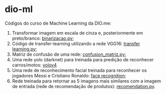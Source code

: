 # dio-ml
Códigos do curso de Machine Learning da DIO.me:

1) Transformar imagem em escala de cinza e, posteriormente em preto/branco: [binarizacao.py](https://github.com/jmmb07/dio-ml/blob/main/binarizacao/binarizacao.py);
2) Código de transfer-learning utilizando a rede VGG16: [transfer learning.py](https://github.com/jmmb07/dio-ml/blob/main/transferlearning/transfer%20learning.py);
3) Matriz de confusão de uma rede: [confusion_matriz.py](https://github.com/jmmb07/dio-ml/blob/main/matrix%20confusion/confusion_matrix.py);
4) Uma rede yolo (darknet) para treinada para predição de reconhecer carros/motos: [yolov4](https://github.com/jmmb07/dio-ml/tree/main/yolo)
5) Uma rede de reconhecimento facial treinada para reconhecer os jogadores Messi e Cristiano Ronaldo: [face recognition](https://github.com/jmmb07/dio-ml/tree/main/face%20recognition%20mtcnn);
6) Rede treinada para retornar as 5 imagens mais similares com a imagem de entrada (rede de recomendação de produtos): [recomendation.py](https://github.com/jmmb07/dio-ml/blob/main/product%20recomendation/recomendation.py).
